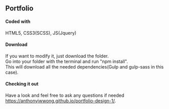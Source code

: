 ## Portfolio 
#### Coded with
HTML5, CSS3(SCSS), JS(Jquery)

#### Download
If you want to modify it, just download the folder.<br>
Go into your folder with the terminal and run "npm install".<br>
This will download all the needed dependencies(Gulp and gulp-sass in this case).

#### Checking it out
Have a look and feel free to ask any questions if needed <br>
https://anthonyjwwong.github.io/portfolio-design-1/.
